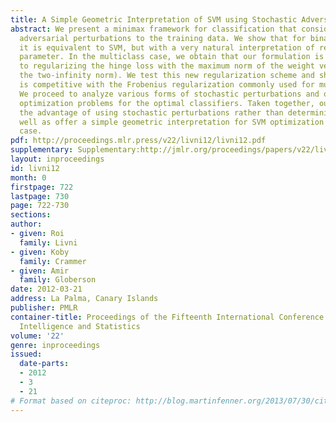 ```yaml
---
title: A Simple Geometric Interpretation of SVM using Stochastic Adversaries
abstract: We present a minimax framework for classification that considers stochastic
  adversarial perturbations to the training data. We show that for binary classification
  it is equivalent to SVM, but with a very natural interpretation of regularization
  parameter. In the multiclass case, we obtain that our formulation is equivalent
  to regularizing the hinge loss with the maximum norm of the weight vector (i.e.,
  the two-infinity norm). We test this new regularization scheme and show that it
  is competitive with the Frobenius regularization commonly used for multiclass SVM.
  We proceed to analyze various forms of stochastic perturbations and obtain compact
  optimization problems for the optimal classifiers. Taken together, our results illustrate
  the advantage of using stochastic perturbations rather than deterministic ones,  as
  well as offer a simple geometric interpretation for SVM optimization in the non-separable
  case.
pdf: http://proceedings.mlr.press/v22/livni12/livni12.pdf
supplementary: Supplementary:http://jmlr.org/proceedings/papers/v22/livni12/livni12Supple.pdf
layout: inproceedings
id: livni12
month: 0
firstpage: 722
lastpage: 730
page: 722-730
sections: 
author:
- given: Roi
  family: Livni
- given: Koby
  family: Crammer
- given: Amir
  family: Globerson
date: 2012-03-21
address: La Palma, Canary Islands
publisher: PMLR
container-title: Proceedings of the Fifteenth International Conference on Artificial
  Intelligence and Statistics
volume: '22'
genre: inproceedings
issued:
  date-parts:
  - 2012
  - 3
  - 21
# Format based on citeproc: http://blog.martinfenner.org/2013/07/30/citeproc-yaml-for-bibliographies/
---
```

